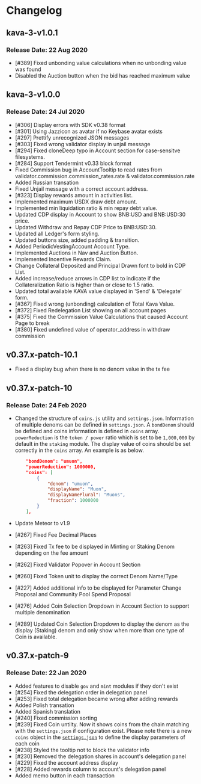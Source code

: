 # Changelog

## kava-3-v1.0.1
### Release Date: 22 Aug 2020

* [#389] Fixed unbonding value calculations when no unbonding value was found 
* Disabled the Auction button when the bid has reached maximum value

## kava-3-v1.0.0
### Release Date: 24 Jul 2020

* [#306] Display errors with SDK v0.38 format
* [#301] Using Jazzicon as avatar if no Keybase avatar exists
* [#297] Prettify unrecognized JSON messages
* [#303] Fixed wrong validator display in unjail message
* [#294] Fixed cloneDeep typo in Account section for case-sensitve filesystems.
* [#284] Support Tendermint v0.33 block format
* Fixed Commission bug in AccountTooltip to read rates from validator.commission.commission_rates.rate & validator.commission.rate
* Added Russian transation
* Fixed Unjail message with a correct account address.
* [#323] Display rewards amount in activities list.
* Implemented maximum USDX draw debt amount.
* Implemented min liquidation ratio & min repay debt value.
* Updated CDP display in Account to show BNB:USD and BNB:USD:30 price.
* Updated Withdraw and Repay CDP Price to BNB:USD:30.
* Updated all Ledger's form styling.
* Updated buttons size, added padding & transition.
* Added PeriodicVestingAccount Account Type.
* Implemented Auctions in Nav and Auction Button.
* Implemented Incentive Rewards Claim.
* Change Collateral Deposited and Principal Drawn font to bold in CDP List. 
* Added increase/reduce arrows in CDP list to indicate if the Collateralization Ratio is higher than or close to 1.5 ratio.
* Updated total available KAVA value displayed in 'Send' & 'Delegate' form.
* [#367] Fixed wrong (unbonding) calculation of Total Kava Value.
* [#372] Fixed Redelegation List showing on all account pages  
* [#375] Fixed the Commission Value Calculations that caused Account Page to break 
* [#380] Fixed undefined value of operator_address in withdraw commission


## v0.37.x-patch-10.1

* Fixed a display bug when there is no denom value in the tx fee

## v0.37.x-patch-10

### Release Date: 24 Feb 2020

* Changed the structure of `coins.js` utility and `settings.json`. Information of multiple denoms can be defined in `settings.json`. A `bondDenom` should be defined and coins information is defined in `coins` array. `powerReduction` is the `token / power` ratio which is set to be `1,000,000` by default in the `staking` module. The display value of coins should be set correctly in the `coins` array. An example is as below.

    ```json
        "bondDenom": "umuon",
        "powerReduction": 1000000,
        "coins": [
            {
                "denom": "umuon",
                "displayName": "Muon",
                "displayNamePlural": "Muons",
                "fraction": 1000000
            }
        ],
    ```

* Update Meteor to v1.9
* [#267] Fixed Fee Decimal Places
* [#263] Fixed Tx fee to be displayed in Minting or Staking Denom depending on the fee amount
* [#262] Fixed Validator Popover in Account Section
* [#260] Fixed Token unit to display the correct Denom Name/Type  
* [#227] Added additional info to be displayed for Parameter Change Proposal and Community Pool Spend Proposal
* [#276] Added Coin Selection Dropdown in Account Section to support multiple denomination
* [#289] Updated Coin Selection Dropdown to display the denom as the display (Staking) denom and only show when more than one type of Coin is available.

## v0.37.x-patch-9

### Release Date: 22 Jan 2020

* Added features to disable `gov` and `mint` modules if they don't exist
* [#254] Fixed the delegation order in delegation panel
* [#253] Fixed total delegation became wrong after adding rewards
* Added Polish transation
* Added Spanish translation
* [#240] Fixed commission sorting
* [#239] Fixed Coin untilty. Now it shows coins from the chain matching with the `settings.json` if configuration exist. Please note there is a new `coins` object in the [`settings.json`](https://github.com/forbole/big_dipper/blob/master/default_settings.json#L17) to define the display parameters of each coin
* [#238] Styled the tooltip not to block the validator info
* [#230] Removed the delegation shares in account's delegation panel
* [#229] Fixed the account address display 
* [#228] Added rewards column to account's delegation panel
* Added memo button in each transaction
